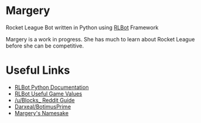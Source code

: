# Margery
Rocket League Bot written in Python using [RLBot](https://github.com/RLBot/RLBot) Framework

Margery is a work in progress. She has much to learn about Rocket League before she can be competitive.

# Useful Links
* [RLBot Python Documentation](https://github.com/RLBot/RLBotPythonExample/wiki)
* [RLBot Useful Game Values](https://github.com/RLBot/RLBot/wiki/Useful-Game-Values)
* [/u/Blocks_ Reddit Guide](https://www.reddit.com/r/RocketLeagueBots/comments/6vu1tr/how_to_create_a_rocket_league_bot_part_1/)
* [Darxeal/BotimusPrime](https://github.com/Darxeal/BotimusPrime)
* [Margery's Namesake](https://www.youtube.com/watch?v=8Y5nUhNzuNc)
